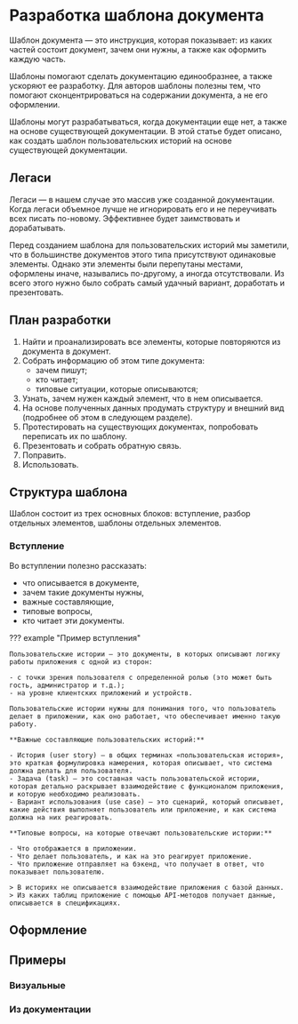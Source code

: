 # Разработка шаблона документа

Шаблон документа — это инструкция, которая показывает: из каких частей состоит документ, зачем они нужны, а также как оформить каждую часть.

Шаблоны помогают сделать документацию единообразнее, а также ускоряют ее разработку.
Для авторов шаблоны полезны тем, что помогают сконцентрироваться на содержании документа, а не его оформлении.

Шаблоны могут разрабатываться, когда документации еще нет, а также на основе существующей документации.
В этой статье будет описано, как создать шаблон пользовательских историй на основе существующей документации.

## Легаси

Легаси — в нашем случае это массив уже созданной документации.
Когда легаси объемное лучше не игнорировать его и не переучивать всех писать по-новому.
Эффективнее будет заимствовать и дорабатывать.

Перед созданием шаблона для пользовательских историй мы заметили, что в большинстве документов этого типа присутствуют одинаковые элементы.
Однако эти элементы были перепутаны местами, оформлены иначе, назывались по-другому, а иногда отсутствовали.
Из всего этого нужно было собрать самый удачный вариант, доработать и презентовать.

## План разработки

1. Найти и проанализировать все элементы, которые повторяются из документа в документ.
2. Собрать информацию об этом типе документа:
    - зачем пишут;
    - кто читает;
    - типовые ситуации, которые описываются;
3. Узнать, зачем нужен каждый элемент, что в нем описывается.
4. На основе полученных данных продумать структуру и внешний вид (подробнее об этом в следующем разделе).
5. Протестировать на существующих документах, попробовать переписать их по шаблону.
6. Презентовать и собрать обратную связь.
7. Поправить.
8. Использовать.


## Структура шаблона

Шаблон состоит из трех основных блоков: вступление, разбор отдельных элементов, шаблоны отдельных элементов.

### Вступление

Во вступлении полезно рассказать:

- что описывается в документе,
- зачем такие документы нужны,
- важные составляющие,
- типовые вопросы,
- кто читает эти документы.

??? example "Пример вступления"

    Пользовательские истории — это документы, в которых описывают логику работы приложения с одной из сторон:
    
    - с точки зрения пользователя с определенной ролью (это может быть гость, администратор и т.д.);
    - на уровне клиентских приложений и устройств.
    
    Пользовательские истории нужны для понимания того, что пользователь делает в приложении, как оно работает, что обеспечивает именно такую работу.

    **Важные составляющие пользовательских историй:**

    - История (user story) — в общих терминах «пользовательская история», это краткая формулировка намерения, которая описывает, что система должна делать для пользователя.
    - Задача (task) — это составная часть пользовательской истории, которая детально раскрывает взаимодействие с функционалом приложения, и которую необходимо реализовать.
    - Вариант использования (use case) — это сценарий, который описывает, какие действия выполняет пользователь или приложение, и как система должна на них реагировать.
    
    **Типовые вопросы, на которые отвечают пользовательские истории:**

    - Что отображается в приложении.
    - Что делает пользователь, и как на это реагирует приложение.
    - Что приложение отправляет на бэкенд, что получает в ответ, что показывает пользователю.

    > В историях не описывается взаимодействие приложения с базой данных.
    > Из каких таблиц приложение с помощью API-методов получает данные, описывается в спецификациях.

## Оформление

## Примеры

### Визуальные

### Из документации

